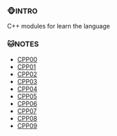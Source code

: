 ### :monkey_face:INTRO

C++ modules for learn the language

### :cat:NOTES
* [CPP00](https://github.com/yixin1230/CPP_Module/blob/main/CPP00/README.md)
* [CPP01](https://github.com/yixin1230/CPP_Module/blob/main/CPP01/README.md)
* [CPP02](https://github.com/yixin1230/CPP_Module/blob/main/CPP02/README.md)
* [CPP03](https://github.com/yixin1230/CPP_Module/blob/main/CPP03/README.md)
* [CPP04](https://github.com/yixin1230/CPP_Module/blob/main/CPP04/README.md)
* [CPP05](https://github.com/yixin1230/CPP_Module/blob/main/CPP05/README.md)
* [CPP06](https://github.com/yixin1230/CPP_Module/blob/main/CPP06/README.md)
* [CPP07]()
* [CPP08]()
* [CPP09]()
